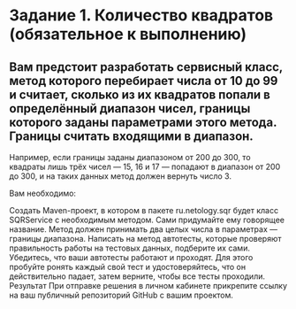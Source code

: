 # Задание 1. Количество квадратов (обязательное к выполнению)
## Вам предстоит разработать сервисный класс, метод которого перебирает числа от 10 до 99 и считает, сколько из их квадратов попали в определённый диапазон чисел, границы которого заданы параметрами этого метода. Границы считать входящими в диапазон.

Например, если границы заданы диапазоном от 200 до 300, то квадраты лишь трёх чисел — 15, 16 и 17 — попадают в диапазон от 200 до 300, и на таких данных метод должен вернуть число 3.

Вам необходимо:

Создать Maven-проект, в котором в пакете ru.netology.sqr будет класс SQRService с необходимым методом. Сами придумайте ему говорящее название.
Метод должен принимать два целых числа в параметрах — границы диапазона.
Написать на метод автотесты, которые проверяют правильность работы на тестовых данных, подберите их сами.
Убедитесь, что ваши автотесты работают и проходят. Для этого пробуйте ронять каждый свой тест и удостоверяйтесь, что он действительно падает, затем верните, чтобы все тесты проходили.
Результат
При отправке решения в личном кабинете прикрепите ссылку на ваш публичный репозиторий GitHub с вашим проектом.